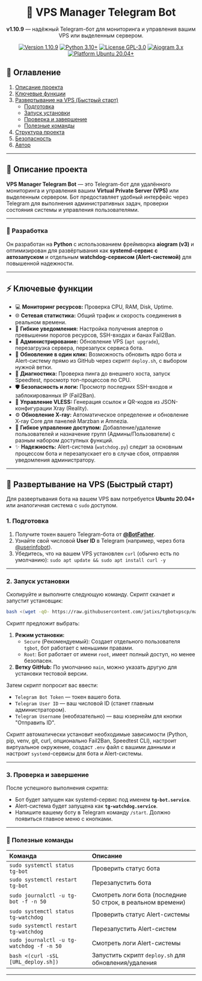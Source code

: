 <h1 align="center">🤖 VPS Manager Telegram Bot</h1>

<p align="center">
  <b>v1.10.9</b> — надёжный Telegram-бот для мониторинга и управления вашим VPS или выделенным сервером.
</p>

<p align="center">
  <a href="https://github.com/jatixs/tgbotvpscp/releases/latest"><img src="https://img.shields.io/badge/version-1.10.9-blue?style=flat-square" alt="Version 1.10.9"/></a>
  <a href="https://www.python.org/"><img src="https://img.shields.io/badge/python-3.10%2B-green?style=flat-square" alt="Python 3.10+"/></a>
  <a href="https://choosealicense.com/licenses/gpl-3.0/"><img src="https://img.shields.io/badge/license-GPL--3.0-lightgrey?style=flat-square" alt="License GPL-3.0"/></a>
  <a href="https://github.com/aiogram/aiogram"><img src="https://img.shields.io/badge/aiogram-3.x-orange?style=flat-square" alt="Aiogram 3.x"/></a>
  <a href="https://releases.ubuntu.com/focal/"><img src="https://img.shields.io/badge/platform-Ubuntu%2020.04%2B-important?style=flat-square" alt="Platform Ubuntu 20.04+"/></a>
</p>


## 📘 Оглавление
1. [Описание проекта](#-описание-проекта)
2. [Ключевые функции](#-ключевые-функции)
3. [Развертывание на VPS (Быстрый старт)](#-развертывание-на-vps-быстрый-старт)
   - [Подготовка](#1-подготовка)
   - [Запуск установки](#2-запуск-установки)
   - [Проверка и завершение](#3-проверка-и-завершение)
   - [Полезные команды](#-полезные-команды)
4. [Структура проекта](#️-структура-проекта)
5. [Безопасность](#-безопасность)
6. [Автор](#-автор)

---

## 🧩 Описание проекта

**VPS Manager Telegram Bot** — это Telegram-бот для удалённого мониторинга и управления вашим **Virtual Private Server (VPS)** или выделенным сервером.
Бот предоставляет удобный интерфейс через Telegram для выполнения административных задач, проверки состояния системы и управления пользователями.

---

### 🐍 Разработка

Он разработан на **Python** с использованием фреймворка **aiogram (v3)** и оптимизирован для развёртывания как **systemd-сервис с автозапуском** и отдельным **watchdog-сервисом (Alert-системой)** для повышенной надежности.

---

## ⚡ Ключевые функции

- 💻 **Мониторинг ресурсов:** Проверка CPU, RAM, Disk, Uptime.
- 🌐 **Сетевая статистика:** Общий трафик и скорость соединения в реальном времени.
- 🔔 **Гибкие уведомления:** Настройка получения алертов о превышении порогов ресурсов, SSH-входах и банах Fail2Ban.
- 🧭 **Администрирование:** Обновление VPS (`apt upgrade`), перезагрузка сервера, перезапуск сервиса бота.
- 🚀 **Обновление в один клик:** Возможность обновить ядро бота и Alert-систему прямо из GitHub через скрипт `deploy.sh`, с выбором нужной ветки.
- 🧠 **Диагностика:** Проверка пинга до внешнего хоста, запуск Speedtest, просмотр топ-процессов по CPU.
- 🛡️ **Безопасность и логи:** Просмотр последних SSH-входов и заблокированных IP (Fail2Ban).
- 🔑 **Управление VLESS:** Генерация ссылок и QR-кодов из JSON-конфигурации Xray (Reality).
- ⚙️ **Обновление X-ray:** Автоматическое определение и обновление X-ray Core для панелей Marzban и Amnezia.
- 👥 **Гибкое управление доступом:** Добавление/удаление пользователей и назначение групп (Админы/Пользователи) с разным набором доступных функций.
- ✨ **Надежность:** Alert-система (`watchdog.py`) следит за основным процессом бота и перезапускает его в случае сбоя, отправляя уведомления администратору.

---

## 🚀 Развертывание на VPS (Быстрый старт)

Для развертывания бота на вашем VPS вам потребуется **Ubuntu 20.04+** или аналогичная система с `sudo` доступом.

### 1. Подготовка

1. Получите токен вашего Telegram-бота от **[@BotFather](https://t.me/BotFather)**.
2. Узнайте свой числовой **User ID** в Telegram (например, через бота [@userinfobot](https://t.me/userinfobot)).
3. Убедитесь, что на вашем VPS установлен `curl` (обычно есть по умолчанию): `sudo apt update && sudo apt install curl -y`

---

### 2. Запуск установки

Скопируйте и выполните следующую команду. Скрипт скачает и запустит установщик:

```bash
bash <(wget -qO- https://raw.githubusercontent.com/jatixs/tgbotvpscp/main/deploy.sh)
```

Скрипт предложит выбрать:
1.  **Режим установки:**
    * `Secure` (Рекомендуемый): Создает отдельного пользователя `tgbot`, бот работает с меньшими правами.
    * `Root`: Бот работает от имени `root`, имеет полный доступ, но менее безопасен.
2.  **Ветку GitHub:** По умолчанию `main`, можно указать другую для установки тестовой версии.

Затем скрипт попросит вас ввести:
* `Telegram Bot Token` — токен вашего бота.
* `Telegram User ID` — ваш числовой ID (станет главным администратором).
* `Telegram Username` (необязательно) — ваш юзернейм для кнопки "Отправить ID".

Скрипт автоматически установит необходимые зависимости (Python, pip, venv, git, curl, опционально Fail2Ban, Speedtest CLI), настроит виртуальное окружение, создаст `.env` файл с вашими данными и настроит `systemd`-сервисы для бота и Alert-системы.

---

### 3. Проверка и завершение

После успешного выполнения скрипта:

* Бот будет запущен как systemd-сервис под именем **`tg-bot.service`**.
* Alert-система будет запущена как **`tg-watchdog.service`**.
* Напишите вашему боту в Telegram команду `/start`. Должно появиться главное меню с кнопками.

---

### 🧰 Полезные команды

| Команда                             | Описание                                                |
| :---------------------------------- | :------------------------------------------------------ |
| `sudo systemctl status tg-bot`      | Проверить статус бота                                   |
| `sudo systemctl restart tg-bot`     | Перезапустить бота                                      |
| `sudo journalctl -u tg-bot -f -n 50`  | Смотреть логи бота (последние 50 строк, в реальном времени) |
| `sudo systemctl status tg-watchdog` | Проверить статус Alert-системы                          |
| `sudo systemctl restart tg-watchdog`| Перезапустить Alert-систем                              |
| `sudo journalctl -u tg-watchdog -f -n 50`| Смотреть логи Alert-системы                         |
| `bash <(curl -sSL [URL_deploy.sh])` | Запустить скрипт `deploy.sh` для обновления/удаления |

---